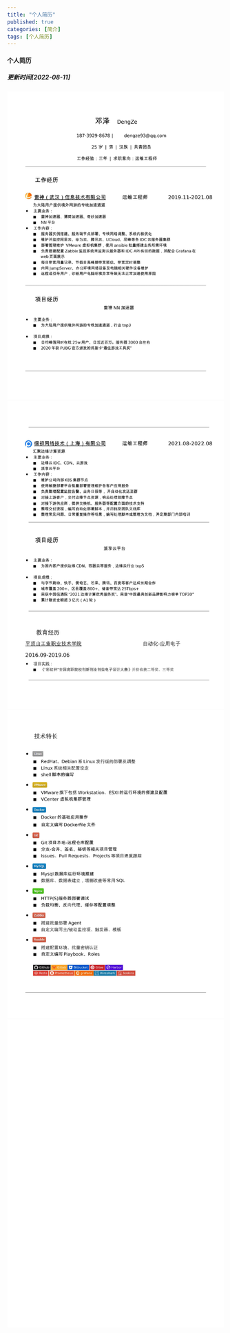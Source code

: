 ```yaml
---
title: "个人简历"
published: true
categories: [简介]
tags: [个人简历]
---
```


#### 个人简历
##### 更新时间[2022-08-11]
<img src="/assets/pics/resume_01.jpg" alt="resume_01"  style="max-width:100%; height: auto;">
<img src="/assets/pics/resume_02.jpg" alt="resume_02"  style="max-width:100%; height: auto;">
<img src="/assets/pics/resume_03.jpg" alt="resume_03"  style="max-width:100%; height: auto;">
<img src="/assets/pics/resume_04.jpg" alt="resume_04"  style="max-width:100%; height: auto;">
